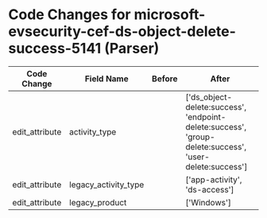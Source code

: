# Code Changes for microsoft-evsecurity-cef-ds-object-delete-success-5141 (Parser)

| Code Change | Field Name | Before | After |
|-------------|------------|--------|-------|
| edit_attribute | activity_type |  | ['ds_object-delete:success', 'endpoint-delete:success', 'group-delete:success', 'user-delete:success'] |
| edit_attribute | legacy_activity_type |  | ['app-activity', 'ds-access'] |
| edit_attribute | legacy_product |  | ['Windows'] |